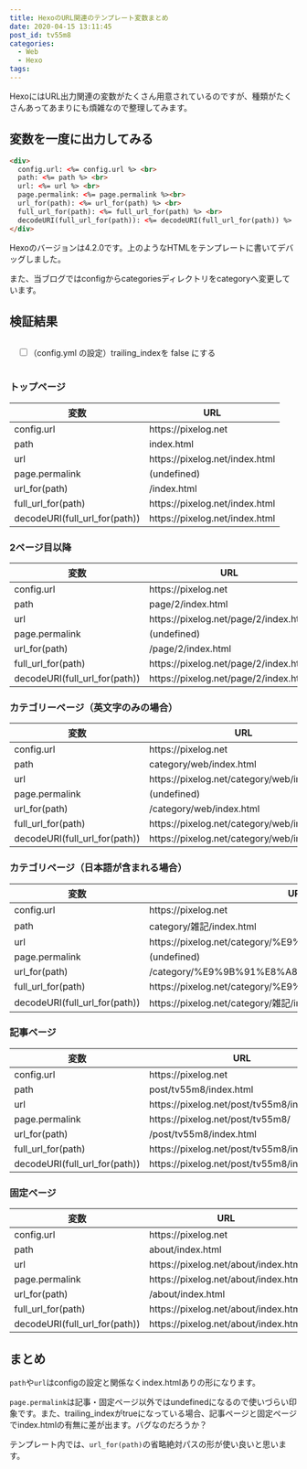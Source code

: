 ```yaml
---
title: HexoのURL関連のテンプレート変数まとめ
date: 2020-04-15 13:11:45
post_id: tv55m8
categories:
  - Web
  - Hexo
tags:
---
```


HexoにはURL出力関連の変数がたくさん用意されているのですが、種類がたくさんあってあまりにも煩雑なので整理してみます。

<!-- more -->

## 変数を一度に出力してみる

```html
<div>
  config.url: <%= config.url %> <br>
  path: <%= path %> <br>
  url: <%= url %> <br>
  page.permalink: <%= page.permalink %><br>
  url_for(path): <%= url_for(path) %> <br>
  full_url_for(path): <%= full_url_for(path) %> <br>
  decodeURI(full_url_for(path)): <%= decodeURI(full_url_for(path)) %>
</div>
```
Hexoのバージョンは4.2.0です。上のようなHTMLをテンプレートに書いてデバッグしました。

また、当ブログではconfigからcategoriesディレクトリをcategoryへ変更しています。


## 検証結果

<div style="background:var(--bg-color);padding:1em">
<label><input id="toggle-config" type="checkbox">（config.yml の設定）trailing_indexを false にする</label>

<script>
const style =(e,t) =>{
    "loading" !== document.readyState
  ? document.querySelectorAll(e).forEach(e=>e.setAttribute("style",t))
  : document.addEventListener("DOMContentLoaded",() => document.querySelectorAll(e).forEach(e=>e.setAttribute("style",t)))
};
const toggleconfig = document.getElementById('toggle-config');

style('.trailing_index','color:#ff0000');

toggleconfig.addEventListener('change', function(){
  if(toggleconfig.checked){
    style('.trailing_index','color:#ff0000;display:none');
  } else {
    style('.trailing_index','color:#ff0000;display:inline-block');
  }
});
</script>
</div>

### トップページ

変数 | URL
--- | ---
config.url | https\://pixelog.net
path | index.html
url | https\://pixelog.net/index.html
page.permalink | (undefined)
url_for(path) | /<span class="trailing_index">index.html</span>
full_url_for(path) | https\://pixelog.net/<span class="trailing_index">index.html</span>
decodeURI(full_url_for(path)) | https\://pixelog.net/<span class="trailing_index">index.html</span>

### 2ページ目以降

変数 | URL
--- | ---
config.url | https\://pixelog.net
path | page/2/index.html
url | https\://pixelog.net/page/2/index.html
page.permalink | (undefined)
url_for(path) | /page/2/<span class="trailing_index">index.html</span>
full_url_for(path) | https\://pixelog.net/page/2/<span class="trailing_index">index.html</span>
decodeURI(full_url_for(path)) | https\://pixelog.net/page/2/<span class="trailing_index">index.html</span>


### カテゴリーページ（英文字のみの場合）

変数 | URL
--- | ---
config.url | https\://pixelog.net
path | category/web/index.html
url | https\://pixelog.net/category/web/index.html
page.permalink | (undefined)
url_for(path) | /category/web/<span class="trailing_index">index.html</span>
full_url_for(path) | https\://pixelog.net/category/web/<span class="trailing_index">index.html</span>
decodeURI(full_url_for(path)) | https\://pixelog.net/category/web/<span class="trailing_index">index.html</span>

### カテゴリページ（日本語が含まれる場合）

変数 | URL
--- | ---
config.url | https\://pixelog.net
path | category/雑記/index.html
url | https\://pixelog.net/category/%E9%9B%91%E8%A8%98/index.html
page.permalink | (undefined)
url_for(path) | /category/%E9%9B%91%E8%A8%98/<span class="trailing_index">index.html</span>
full_url_for(path) | https\://pixelog.net/category/%E9%9B%91%E8%A8%98/<span class="trailing_index">index.html</span>
decodeURI(full_url_for(path)) | https\://pixelog.net/category/雑記/<span class="trailing_index">index.html</span>


### 記事ページ

変数 | URL
--- | ---
config.url | https\://pixelog.net
path | post/tv55m8/index.html
url | https\://pixelog.net/post/tv55m8/index.html
page.permalink | https\://pixelog.net/post/tv55m8/
url_for(path) | /post/tv55m8/<span class="trailing_index">index.html</span>
full_url_for(path) | https\://pixelog.net/post/tv55m8/<span class="trailing_index">index.html</span>
decodeURI(full_url_for(path)) | https\://pixelog.net/post/tv55m8/<span class="trailing_index">index.html</span>


### 固定ページ

変数 | URL
--- | ---
config.url | https\://pixelog.net
path | about/index.html
url | https\://pixelog.net/about/index.html
page.permalink | https\://pixelog.net/about/<span class="trailing_index">index.html</span>
url_for(path) | /about/<span class="trailing_index">index.html</span>
full_url_for(path) | https\://pixelog.net/about/<span class="trailing_index">index.html</span>
decodeURI(full_url_for(path)) | https\://pixelog.net/about/<span class="trailing_index">index.html</span>


## まとめ

`path`や`url`はconfigの設定と関係なくindex.htmlありの形になります。

`page.permalink`は記事・固定ページ以外ではundefinedになるので使いづらい印象です。また、trailing_indexがtrueになっている場合、記事ページと固定ページでindex.htmlの有無に差が出ます。バグなのだろうか？

テンプレート内では、`url_for(path)`の省略絶対パスの形が使い良いと思います。

